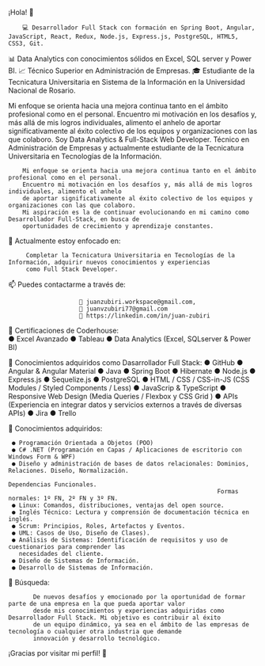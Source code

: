 
¡Hola! 👋

        💻 Desarrollador Full Stack con formación en Spring Boot, Angular, JavaScript, React, Redux, Node.js, Express.js, PostgreSQL, HTML5, CSS3, Git. 
📊 Data Analytics con conocimientos sólidos en Excel, SQL server y Power BI.
📈 Técnico Superior en Administración de Empresas.
🎓 Estudiante de la Tecnicatura Universitaria en Sistema de la Información en la Universidad Nacional de Rosario.

Mi enfoque se orienta hacia una mejora continua tanto en el ámbito profesional como en el personal. Encuentro mi motivación en los desafíos y, más allá de mis logros individuales, alimento el anhelo de aportar significativamente al éxito colectivo de los equipos y organizaciones con las que colaboro. Soy Data Analytics & Full-Stack Web Developer. Técnico en Administración de Empresas
        y actualmente estudiante de la Tecnicatura Universitaria en Tecnologías de la Información.

        Mi enfoque se orienta hacia una mejora continua tanto en el ámbito profesional como en el personal. 
        Encuentro mi motivación en los desafíos y, más allá de mis logros individuales, alimento el anhelo 
        de aportar significativamente al éxito colectivo de los equipos y organizaciones con las que colaboro.
        Mi aspiración es la de continuar evolucionando en mi camino como Desarrollador Full-Stack, en busca de 
        oportunidades de crecimiento y aprendizaje constantes. 

      
🔭 Actualmente estoy enfocado en:

         Completar la Tecnicatura Universitaria en Tecnologías de la Información, adquirir nuevos conocimientos y experiencias
         como Full Stack Developer.

📫 Puedes contactarme a través de:

                        📨 juanzubiri.workspace@gmail.com,               
                        📨 juanvzubiri77@gmail.com              
                        🔗 https://linkedin.com/in/juan-zubiri
                        
🚀 Certificaciones de Coderhouse:                  
      ● Excel Avanzado
      ● Tableau
      ● Data Analytics (Excel, SQLserver & Power BI)

🚀 Conocimientos adquiridos como Dasarrollador Full Stack:
      ● GitHub
      ● Angular & Angular Material
      ● Java
      ● Spring Boot
      ● Hibernate 
      ● Node.js
      ● Express.js
      ● Sequelize.js
      ● PostgreSQL
      ● HTML / CSS / CSS-in-JS (CSS Modules / Styled Components / Less)
      ● JavaScrip & TypeScript
      ● Responsive Web Design (Media Queries / Flexbox y CSS Grid )
      ● APIs (Experiencia en integrar datos y servicios externos a través de diversas APIs)
      ● Jira
      ● Trello

🚀 Conocimientos adquiridos:

     ● Programación Orientada a Objetos (POO)
     ● C# .NET (Programación en Capas / Aplicaciones de escritorio con Windows Form & WPF)
     ● Diseño y administración de bases de datos relacionales: Dominios, Relaciones. Diseño, Normalización.
                                                               Dependencias Funcionales. 
                                                               Formas normales: 1º FN, 2º FN y 3º FN.
     ● Linux: Comandos, distribuciones, ventajas del open source.
     ● Inglés Técnico: Lectura y comprensión de documentación técnica en inglés.
     ● Scrum: Principios, Roles, Artefactos y Eventos.
     ● UML: Casos de Uso, Diseño de Clases).
     ● Análisis de Sistemas: Identificación de requisitos y uso de cuestionarios para comprender las 
       necesidades del cliente.
     ● Diseño de Sistemas de Información.
     ● Desarrollo de Sistemas de Información.


🔎 Búsqueda:

           De nuevos desafíos y emocionado por la oportunidad de formar parte de una empresa en la que pueda aportar valor 
           desde mis conocimientos y experiencias adquiridas como Desarrollador Full Stack. Mi objetivo es contribuir al éxito 
           de un equipo dinámico, ya sea en el ámbito de las empresas de tecnología o cualquier otra industria que demande 
           innovación y desarrollo tecnológico.
          

¡Gracias por visitar mi perfil! 🌟

  


